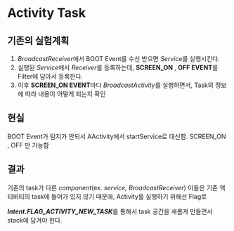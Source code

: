 # Activity Task



## 기존의 실험계획

1. *BroadcastReceiver*에서 BOOT Event를 수신 받으면 *Service*를 실행시킨다.
2. 실행된 *Service*에서 *Receiver*를 등록하는데, **SCREEN_ON** , **OFF EVENT**를 Filter에 담아서 등록한다.
3. 이후 **SCREEN_ON EVENT**마다 *BroadcastActivity*를 실행하면서, Task의 정보에 따라 내용이 어떻게 되는지 확인



## 현실

BOOT Event가 탐지가 안되서 AActivity에서 startService로 대신함. SCREEN_ON , OFF 만 가능함



## 결과

기존의 task가 다른 *component*(ex. *service, BroadcastReceiver*) 이들은 기존 액티비티의 task에 들어가 있지 않기 때문에, Activity를 실행하기 위해선 Flag로 

***Intent.FLAG_ACTIVITY_NEW_TASK***를 통해서 task 공간을 새롭게 만들면서 stack에 담겨야 한다.
